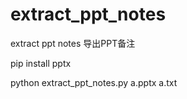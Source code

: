 # extract_ppt_notes
extract ppt notes 导出PPT备注

pip install pptx

python extract_ppt_notes.py a.pptx a.txt
